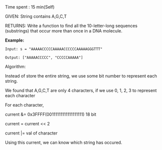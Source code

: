 Time spent :  15 min(Self)

GIVEN: String contains A,G,C,T

RETURNS: Write a function to find all the 10-letter-long sequences (substrings) that occur more than once in a DNA molecule.

**Example:**

```
Input: s = "AAAAACCCCCAAAAACCCCCCAAAAAGGGTTT"

Output: ["AAAAACCCCC", "CCCCCAAAAA"]
```

Algorithm:

Instead of store the entire string, we use some bit number to represent each string.

We found that A,G,C,T are only 4 characters, if we use 0, 1, 2, 3 to represent each character

For each character,

current &= 0x3FFFF(00111111111111111111)  18 bit

current = current << 2

current |= val of character

Using this current, we can know which string has occured.